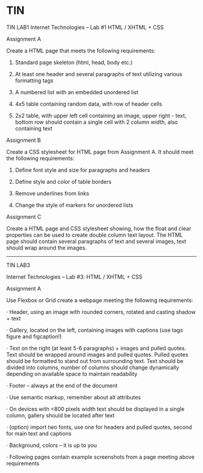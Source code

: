 # TIN
TIN LAB1
Internet Technologies – Lab #1 HTML / XHTML + CSS

Assignment A

Create a HTML page that meets the following requirements:

1. Standard page skeleton (html, head, body etc.)

2. At least one header and several paragraphs of text utilizing various formatting tags

3. A numbered list with an embedded unordered list

4. 4x5 table containing random data, with row of header cells

5. 2x2 table, with upper left cell containing an image, upper right - text, bottom row should contain a single cell with 2 column width, also containing text

Assignment B

Create a CSS stylesheet for HTML page from Assignment A. It should meet the following requirements:

1. Define font style and size for paragraphs and headers

2. Define style and color of table borders

3. Remove underlines from links

4. Change the style of markers for unordered lists

Assignment C

Create a HTML page and CSS stylesheet showing, how the float and clear properties can be used to create double column text layout. The HTML page should contain several paragraphs of text and several images, text should wrap around the images.

--------------------------------------------------------------------------------------------------------------------------------------------------------------------

TIN LAB3


Internet Technologies – Lab #3: HTML / XHTML + CSS

Assignment A

Use Flexbox or Grid create a webpage meeting the following requirements:

· Header, using an image with rounded corners, rotated and casting shadow + text

· Gallery, located on the left, containing images with captions (use tags figure and figcaption!)

· Text on the right (at least 5-6 paragraphs) + images and pulled quotes. Text should be wrapped around images and pulled quotes. Pulled quotes should be formatted to stand out from surrounding text. Text should be divided into columns, number of columns should change dynamically depending on available space to maintain readability

· Footer – always at the end of the document

· Use semantic markup, remember about alt attributes

· On devices with <800 pixels width text should be displayed in a single column, gallery should be located after text

· (option) import two fonts, use one for headers and pulled quotes, second for main text and captions

· Background, colors – it is up to you

· Following pages contain example screenshots from a page meeting above requirements

